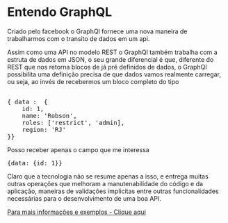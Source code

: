 <h1> Entendo GraphQL </h1>

<p> Criado pelo facebook o GraphQl fornece uma nova maneira de trabalharmos com o transito de dados em um api. </p>

<p>
Assim como uma API no modelo REST o GraphQl também trabalha com a estruta de dados em JSON, o seu grande diferencial é que, diferente do REST que nos retorna blocos de já pré definidos de dados, o GraphQl possibilita uma definição precisa de que dados vamos realmente carregar, ou seja, ao invés de recebermos um bloco completo do tipo <pre> 
{ data :  {
    id: 1,
    name: 'Robson',
    roles: ['restrict', 'admin],
    region: 'RJ'
}}
</pre>
</p>
<p>
Posso receber apenas o campo que me interessa
<pre>{data: {id: 1}}</pre>
</p>

<p>Claro que a tecnologia não se resume apenas a isso, e entrega muitas outras operações que melhoram a manutenabilidade do código e da aplicação, maneiras de validações implicitas entre outras funcionalidades necessárias para o desenvolvimento de uma boa API.

<a href="https://graphql.org/" > Para mais informações e exemplos - Clique aqui</a>